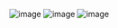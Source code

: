 ![image](https://user-images.githubusercontent.com/93586279/194716881-1aa20836-006a-47ce-aa24-74944e1cc1ec.png)
![image](https://user-images.githubusercontent.com/93586279/194716936-e9ec8cf7-81c9-4aad-ae9f-27536e2b5784.png)
![image](https://user-images.githubusercontent.com/93586279/194716980-be9ed149-a7fb-46fe-8450-251d8066d81e.png)

